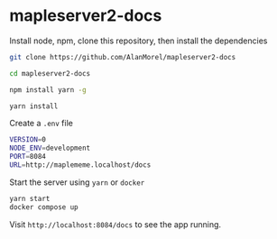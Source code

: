 # mapleserver2-docs

Install node, npm, clone this repository, then install the dependencies

```sh
git clone https://github.com/AlanMorel/mapleserver2-docs
```

```sh
cd mapleserver2-docs
```

```sh
npm install yarn -g
```

```sh
yarn install
```

Create a `.env` file

```sh
VERSION=0
NODE_ENV=development
PORT=8084
URL=http://maplememe.localhost/docs
```

Start the server using `yarn` or `docker`

```sh
yarn start
docker compose up
```

Visit `http://localhost:8084/docs` to see the app running.
